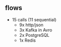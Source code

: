 ## flows
 
* 15 calls (11 sequential)
  * 9x http/json
  * 3x Kafka in Avro
  * 2x PostgreSQL
  * 1x Redis